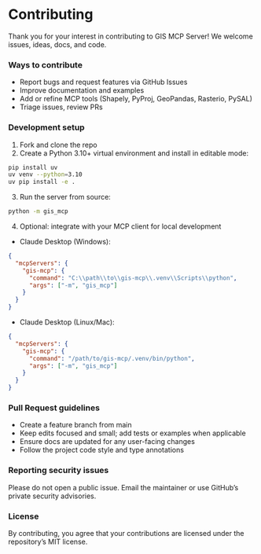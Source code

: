 # Contributing

Thank you for your interest in contributing to GIS MCP Server! We welcome issues, ideas, docs, and code.

### Ways to contribute

- Report bugs and request features via GitHub Issues
- Improve documentation and examples
- Add or refine MCP tools (Shapely, PyProj, GeoPandas, Rasterio, PySAL)
- Triage issues, review PRs

### Development setup

1. Fork and clone the repo
2. Create a Python 3.10+ virtual environment and install in editable mode:

```bash
pip install uv
uv venv --python=3.10
uv pip install -e .
```

3. Run the server from source:

```bash
python -m gis_mcp
```

4. Optional: integrate with your MCP client for local development

- Claude Desktop (Windows):

```json
{
  "mcpServers": {
    "gis-mcp": {
      "command": "C:\\path\\to\\gis-mcp\\.venv\\Scripts\\python",
      "args": ["-m", "gis_mcp"]
    }
  }
}
```

- Claude Desktop (Linux/Mac):

```json
{
  "mcpServers": {
    "gis-mcp": {
      "command": "/path/to/gis-mcp/.venv/bin/python",
      "args": ["-m", "gis_mcp"]
    }
  }
}
```

### Pull Request guidelines

- Create a feature branch from main
- Keep edits focused and small; add tests or examples when applicable
- Ensure docs are updated for any user-facing changes
- Follow the project code style and type annotations

### Reporting security issues

Please do not open a public issue. Email the maintainer or use GitHub’s private security advisories.

### License

By contributing, you agree that your contributions are licensed under the repository’s MIT license.

